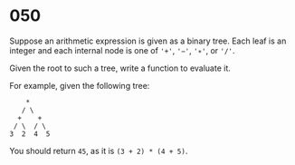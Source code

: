 [_metadata_:number]:-      "50"
[_metadata_:difficulty]:-  "Easy"
[_metadata_:asker]:-       "Microsoft"
[_metadata_:tags]:-        "binary-tree"

# 050

Suppose an arithmetic expression is given as a binary tree. Each leaf is an integer and each internal node is one of `'+'`, `'−'`, `'∗'`, or `'/'`.

Given the root to such a tree, write a function to evaluate it.

For example, given the following tree:

```
    *
   / \
  +    +
 / \  / \
3  2  4  5
```

You should return `45`, as it is `(3 + 2) * (4 + 5)`.
